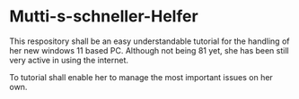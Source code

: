 # Mutti-s-schneller-Helfer

This respository shall be an easy understandable tutorial for the handling of her new windows 11 based PC.
Although not being 81 yet, she has been still very active in using the internet.

To tutorial shall enable her to manage the most important issues on her own.

